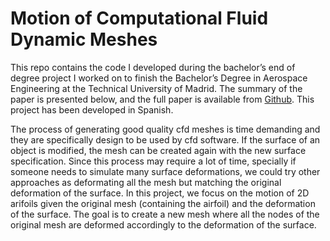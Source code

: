 # Motion of Computational Fluid Dynamic Meshes

This repo contains the code I developed during the bachelor’s end of degree project I worked on to finish the Bachelor’s Degree in Aerospace Engineering at the Technical University of Madrid. The summary of the paper is presented below, and the full paper is available from [Github](https://github.com/sesiga/sesiga.github.io/raw/master/papers/TransferenciaDeformacionesMallasCFD.pdf). This project has been developed in Spanish.

The process of generating good quality cfd meshes is time demanding and they are specifically design to be used by cfd software. If the surface of an object is modified, the mesh can be created again with the new surface specification. Since this process may require a lot of time, specially if someone needs to simulate many surface deformations, we could try other approaches as deformating all the mesh but matching the original deformation of the surface.
In this project, we focus on the motion of 2D arifoils given the original mesh (containing the airfoil) and the deformation of the surface. The goal is to create a new mesh where all the nodes of the original mesh are deformed accordingly to the deformation of the surface.

